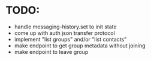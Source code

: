 # TODO:

- handle messaging-history.set to init state
- come up with auth json transfer protocol
- implement "list groups" and/or "list contacts"
- make endpoint to get group metadata without joining
- make endpoint to leave group
